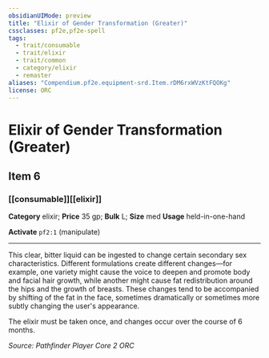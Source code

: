 ```yaml
---
obsidianUIMode: preview
title: "Elixir of Gender Transformation (Greater)"
cssclasses: pf2e,pf2e-spell
tags:
  - trait/consumable
  - trait/elixir
  - trait/common
  - category/elixir
  - remaster
aliases: "Compendium.pf2e.equipment-srd.Item.rDM6rxWVzKtFQOKg"
license: ORC
---
```

# Elixir of Gender Transformation (Greater)
## Item 6
### [[consumable]][[elixir]]

**Category** elixir; 
**Price** 35 gp; 
**Bulk** L; **Size** med
**Usage** held-in-one-hand

**Activate** `pf2:1` (manipulate)

* * *

This clear, bitter liquid can be ingested to change certain secondary sex characteristics. Different formulations create different changes—for example, one variety might cause the voice to deepen and promote body and facial hair growth, while another might cause fat redistribution around the hips and the growth of breasts. These changes tend to be accompanied by shifting of the fat in the face, sometimes dramatically or sometimes more subtly changing the user's appearance.

The elixir must be taken once, and changes occur over the course of 6 months.

*Source: Pathfinder Player Core 2*
*ORC*